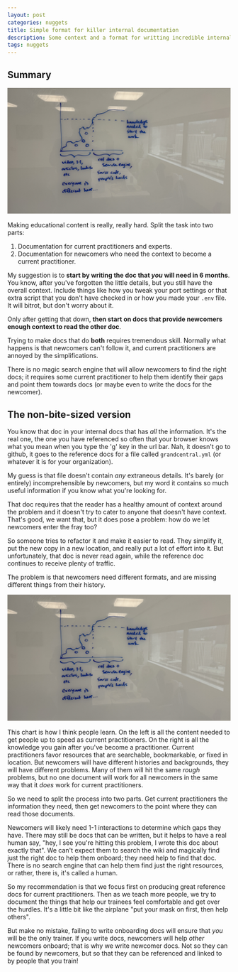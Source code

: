 ```yaml
---
layout: post
categories: nuggets
title: Simple format for killer internal documentation
description: Some context and a format for writting incredible internal documentation.
tags: nuggets
---
```


## Summary

![A graph of learning over time. The line slants up and to the right, then levels out. It's divided into two parts, the left says "videos, 1-1, etc. Everyone is different here". The one on the right says "Reference docs, source code, people's heads". The left side looks like swiss cheese; it has holes in it.](/images/posts/learning_chart.jpg)

Making educational content is really, really hard. Split the task into two parts:
1. Documentation for current practitioners and experts.
1. Documentation for newcomers who need the context to become a current practitioner.

My suggestion is to **start by writing the doc that _you_ will need in 6 months**. You know, after you've forgotten the little details, but you still have the overall context. Include things like how you tweak your port settings or that extra script that you don't have checked in or how you made your `.env` file. It will bitrot, but don't worry about it.

Only after getting that down, **then start on docs that provide newcomers enough context to read the other doc**.

Trying to make docs that do **both** requires tremendous skill. Normally what happens is that newcomers can't follow it, and current practitioners are annoyed by the simplifications.

There is no magic search engine that will allow newcomers to find the right docs; it requires some current practitioner to help them identify their gaps and point them towards docs (or maybe even to write the docs for the newcomer).

## The non-bite-sized version

You know that doc in your internal docs that has _all_ the information. It's the real one, the one you have referenced so often that your browser knows what you mean when you type the 'g' key in the url bar. Nah, it doesn't go to github, it goes to the reference docs for a file called `grandcentral.yml` (or whatever it is for your organization).

My guess is that file doesn't contain _any_ extraneous details. It's barely (or entirely) incomprehensible by newcomers, but my word it contains so much useful information if you know what you're looking for.

That doc requires that the reader has a healthy amount of context around the problem and it doesn't try to cater to anyone that doesn't have context. That's good, we want that, but it does pose a problem: how do we let newcomers enter the fray too?

So someone tries to refactor it and make it easier to read. They simplify it, put the new copy in a new location, and really put a lot of effort into it. But unfortunately, that doc is never read again, while the reference doc continues to receive plenty of traffic.

The problem is that newcomers need different formats, and are missing different things from their history.

![A graph of learning over time. The line slants up and to the right, then levels out. It's divided into two parts, the left says "videos, 1-1, etc. Everyone is different here". The one on the right says "Reference docs, source code, people's heads". The left side looks like swiss cheese; it has holes in it.](/images/posts/learning_chart.jpg)

This chart is how I think people learn. On the left is all the content needed to get people up to speed as current practitioners. On the right is all the knowledge you gain after you've become a practitioner. Current practitioners favor resources that are searchable, bookmarkable, or fixed in location. But newcomers will have different histories and backgrounds, they will have different problems. Many of them will hit the same _rough_ problems, but no one document will work for all newcomers in the same way that it _does_ work for current practitioners.

So we need to split the process into two parts. Get current practitioners the information they need, then get newcomers to the point where they can read those documents.

Newcomers will likely need 1-1 interactions to determine which gaps they have. There may still be docs that can be written, but it helps to have a real human say, "hey, I see you're hitting this problem, I wrote this doc about exactly that". We can't expect them to search the wiki and magically find just the right doc to help them onboard; they need help to find that doc. There is no search engine that can help them find just the right resources, or rather, there is, it's called a human.

So my recommendation is that we focus first on producing great reference docs for current practitioners. Then as we teach more people, we try to document the things that help our trainees feel comfortable and get over the hurdles. It's a little bit like the airplane "put your mask on first, then help others".

But make no mistake, failing to write onboarding docs will ensure that _you_ will be the only trainer. If you write docs, newcomers will help _other_ newcomers onboard; that is why we write newcomer docs. Not so they can be found by newcomers, but so that they can be referenced and linked to by people that you train!
